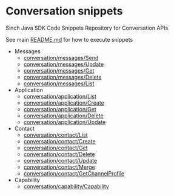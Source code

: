 # Conversation snippets
Sinch Java SDK Code Snippets Repository for Conversation APIs

See main [README.md](../../../../../README.md) for how to execute snippets

- Messages
  - [conversation/messages/Send](./messages/Send.java)
  - [conversation/messages/Update](./messages/Update.java)
  - [conversation/messages/Get](./messages/Get.java)
  - [conversation/messages/Delete](./messages/Delete.java)
  - [conversation/messages/List](./messages/List.java)
- Application
  - [conversation/application/List](./application/List.java)
  - [conversation/application/Create](./application/Create.java)
  - [conversation/application/Get](./application/Get.java)
  - [conversation/application/Delete](./application/Delete.java)
  - [conversation/application/Update](./application/Update.java)
- Contact
  - [conversation/contact/List](./contact/List.java)
  - [conversation/contact/Create](./contact/Create.java)
  - [conversation/contact/Get](./contact/Get.java)
  - [conversation/contact/Delete](./contact/Delete.java)
  - [conversation/contact/Update](./contact/Update.java)
  - [conversation/contact/Merge](./contact/Merge.java)
  - [conversation/contact/GetChannelProfile](./contact/GetChannelProfile.java)  
- Capability
  - [conversation/capability/Capability](./capability/Capability.java)
